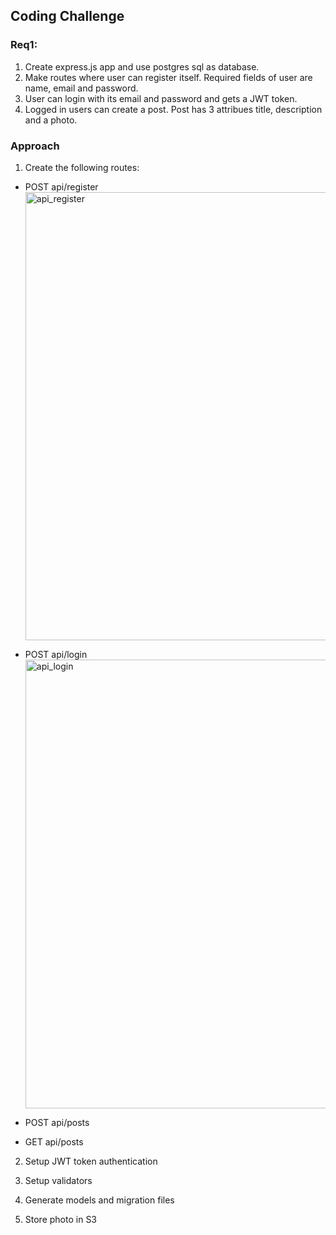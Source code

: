## Coding Challenge

### Req1:
1. Create express.js app and use postgres sql as database.
2. Make routes where user can register itself. Required fields of user are name, email and password.
3. User can login with its email and password and gets a JWT token.
4. Logged in users can create a post. Post has 3 attribues title, description and a photo.

### Approach

1. Create the following routes:
- POST api/register
  <img width="717" alt="api_register" src="https://user-images.githubusercontent.com/53372490/95550671-1d99ff80-09be-11eb-9f29-9295ab562d88.png">

- POST api/login
  <img width="718" alt="api_login" src="https://user-images.githubusercontent.com/53372490/95550553-f3e0d880-09bd-11eb-900b-4855971c98ba.png">

- POST api/posts
- GET api/posts

2. Setup JWT token authentication

3. Setup validators

4. Generate models and migration files

5. Store photo in S3